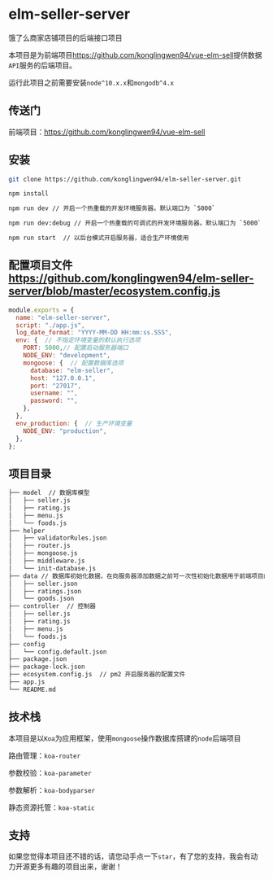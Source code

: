 # elm-seller-server
饿了么商家店铺项目的后端接口项目

本项目是为前端项目<https://github.com/konglingwen94/vue-elm-sell>提供数据`API`服务的后端项目。

运行此项目之前需要安装`node^10.x.x`和`mongodb^4.x`

<!-- ## 项目运行环境 -->

## 传送门 

前端项目：<https://github.com/konglingwen94/vue-elm-sell>

## 安装

```bash
git clone https://github.com/konglingwen94/elm-seller-server.git

npm install

npm run dev // 开启一个热重载的开发环境服务器。默认端口为 `5000`

npm run dev:debug // 开启一个热重载的可调式的开发环境服务器。默认端口为 `5000`

npm run start  // 以后台模式开启服务器，适合生产环境使用
```

## 配置项目文件 <https://github.com/konglingwen94/elm-seller-server/blob/master/ecosystem.config.js>

```js
module.exports = {
  name: "elm-seller-server",
  script: "./app.js",
  log_date_format: "YYYY-MM-DD HH:mm:ss.SSS",
  env: {  // 不指定环境变量的默认执行选项
    PORT: 5000,// 配置启动服务器端口
    NODE_ENV: "development",
    mongoose: {  // 配置数据库选项
      database: "elm-seller",
      host: "127.0.0.1",
      port: "27017",
      username: "",
      password: "",
    },
  },
  env_production: {  // 生产环境变量
    NODE_ENV: "production",
  },
};


```



## 项目目录

```bash
├── model  // 数据库模型
│   ├── seller.js
│   ├── rating.js
│   ├── menu.js
│   └── foods.js
├── helper  
│   ├── validatorRules.json
│   ├── router.js
│   ├── mongoose.js
│   ├── middleware.js
│   └── init-database.js
├── data // 数据库初始化数据，在向服务器添加数据之前可一次性初始化数据用于前端项目的展示
│   ├── seller.json
│   ├── ratings.json
│   └── goods.json
├── controller  // 控制器
│   ├── seller.js
│   ├── rating.js
│   ├── menu.js
│   └── foods.js
├── config
│   └── config.default.json
├── package.json
├── package-lock.json
├── ecosystem.config.js  // pm2 开启服务器的配置文件
├── app.js
└── README.md

```

## 技术栈
本项目是以`Koa`为应用框架，使用`mongoose`操作数据库搭建的`node`后端项目

路由管理：`koa-router`

参数校验：`koa-parameter`

参数解析：`koa-bodyparser`

静态资源托管：`koa-static`

## 支持

如果您觉得本项目还不错的话，请您动手点一下`star`，有了您的支持，我会有动力开源更多有趣的项目出来，谢谢！
